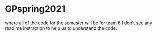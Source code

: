 # GPspring2021
where all of the code for the semester will be for team 6
I don't see any read me instraction to help us to understand the code.
